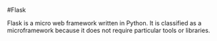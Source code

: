 #Flask







Flask is a micro web framework written in Python. It is classified as a microframework because it does not require particular tools or libraries.






